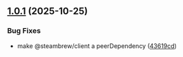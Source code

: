 ## [1.0.1](https://github.com/BossSloth/SteamTypes/compare/v1.0.0...v1.0.1) (2025-10-25)


### Bug Fixes

* make @steambrew/client a peerDependency ([43619cd](https://github.com/BossSloth/SteamTypes/commit/43619cde19e8d5eb06b5301d895431c444bd8d82))
